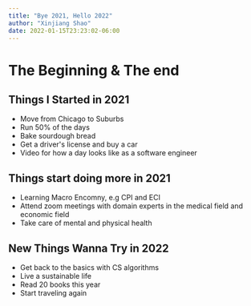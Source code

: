 ```yaml
---
title: "Bye 2021, Hello 2022"
author: "Xinjiang Shao"
date: 2022-01-15T23:23:02-06:00
---
```


# The Beginning & The end

## Things I Started in 2021

- Move from Chicago to Suburbs
- Run 50% of the days
- Bake sourdough bread
- Get a driver's license and buy a car
- Video for how a day looks like as a software engineer

## Things start doing more in 2021

- Learning Macro Encomny, e.g CPI and ECI
- Attend zoom meetings with domain experts in the medical field and economic field
- Take care of mental and physical health

## New Things Wanna Try in 2022

- Get back to the basics with CS algorithms
- Live a sustainable life
- Read 20 books this year
- Start traveling again
